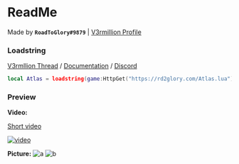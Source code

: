 # ReadMe
Made by **`RoadToGlory#9879`** | [V3rmillion Profile](https://v3rmillion.net/member.php?action=profile&uid=2813526)

### Loadstring
[V3rmllion Thread](https://v3rmillion.net/showthread.php?pid=8379542#pid8379542) / [Documentation](https://rd2glory.com/AtlasDocs.html) / [Discord](https://discord.gg/T9DE6eHGCm)
```lua
local Atlas = loadstring(game:HttpGet("https://rd2glory.com/Atlas.lua"))()
```

### Preview

**Video:**

[Short video](https://gyazo.com/c1097678d986cdefd7f1348c43d7cf6e)

[![video](https://img.youtube.com/vi/182Z-ydB90o/0.jpg)](https://www.youtube.com/watch?v=182Z-ydB90o)

**Picture:**
![a](https://cdn.discordapp.com/attachments/1022597971449237514/1028795746880847964/Atlas_v1.png)
![b](https://cdn.discordapp.com/attachments/1022597971449237514/1028795747312861254/Atlas_v1_red.png)
